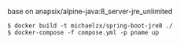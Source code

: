 base on anapsix/alpine-java:8_server-jre_unlimited

```
$ docker build -t michaelzx/spring-boot-jre8 ./
$ docker-compose -f compose.yml -p pname up
```
